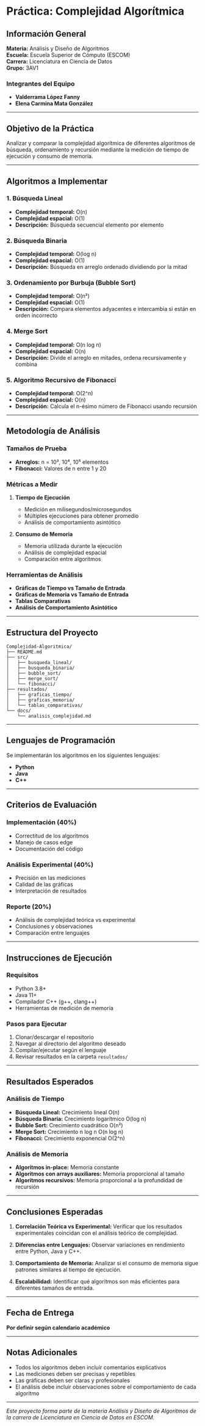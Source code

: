 # Práctica: Complejidad Algorítmica

## Información General

**Materia:** Análisis y Diseño de Algoritmos  
**Escuela:** Escuela Superior de Cómputo (ESCOM)  
**Carrera:** Licenciatura en Ciencia de Datos  
**Grupo:** 3AV1  

### Integrantes del Equipo
- **Valderrama López Fanny**
- **Elena Carmina Mata González**

---

## Objetivo de la Práctica

Analizar y comparar la complejidad algorítmica de diferentes algoritmos de búsqueda, ordenamiento y recursión mediante la medición de tiempo de ejecución y consumo de memoria.

---

## Algoritmos a Implementar

### 1. Búsqueda Lineal
- **Complejidad temporal:** O(n)
- **Complejidad espacial:** O(1)
- **Descripción:** Búsqueda secuencial elemento por elemento

### 2. Búsqueda Binaria
- **Complejidad temporal:** O(log n)
- **Complejidad espacial:** O(1)
- **Descripción:** Búsqueda en arreglo ordenado dividiendo por la mitad

### 3. Ordenamiento por Burbuja (Bubble Sort)
- **Complejidad temporal:** O(n²)
- **Complejidad espacial:** O(1)
- **Descripción:** Compara elementos adyacentes e intercambia si están en orden incorrecto

### 4. Merge Sort
- **Complejidad temporal:** O(n log n)
- **Complejidad espacial:** O(n)
- **Descripción:** Divide el arreglo en mitades, ordena recursivamente y combina

### 5. Algoritmo Recursivo de Fibonacci
- **Complejidad temporal:** O(2^n)
- **Complejidad espacial:** O(n)
- **Descripción:** Calcula el n-ésimo número de Fibonacci usando recursión

---

## Metodología de Análisis

### Tamaños de Prueba
- **Arreglos:** n = 10³, 10⁴, 10⁵ elementos
- **Fibonacci:** Valores de n entre 1 y 20

### Métricas a Medir
1. **Tiempo de Ejecución**
   - Medición en milisegundos/microsegundos
   - Múltiples ejecuciones para obtener promedio
   - Análisis de comportamiento asintótico

2. **Consumo de Memoria**
   - Memoria utilizada durante la ejecución
   - Análisis de complejidad espacial
   - Comparación entre algoritmos

### Herramientas de Análisis
- **Gráficas de Tiempo vs Tamaño de Entrada**
- **Gráficas de Memoria vs Tamaño de Entrada**
- **Tablas Comparativas**
- **Análisis de Comportamiento Asintótico**

---

## Estructura del Proyecto

```
Complejidad-Algoritmica/
├── README.md
├── src/
│   ├── busqueda_lineal/
│   ├── busqueda_binaria/
│   ├── bubble_sort/
│   ├── merge_sort/
│   └── fibonacci/
├── resultados/
│   ├── graficas_tiempo/
│   ├── graficas_memoria/
│   └── tablas_comparativas/
└── docs/
    └── analisis_complejidad.md
```

---

## Lenguajes de Programación

Se implementarán los algoritmos en los siguientes lenguajes:
- **Python**
- **Java**
- **C++**

---

## Criterios de Evaluación

### Implementación (40%)
- Correctitud de los algoritmos
- Manejo de casos edge
- Documentación del código

### Análisis Experimental (40%)
- Precisión en las mediciones
- Calidad de las gráficas
- Interpretación de resultados

### Reporte (20%)
- Análisis de complejidad teórica vs experimental
- Conclusiones y observaciones
- Comparación entre lenguajes

---

## Instrucciones de Ejecución

### Requisitos
- Python 3.8+
- Java 11+
- Compilador C++ (g++, clang++)
- Herramientas de medición de memoria

### Pasos para Ejecutar
1. Clonar/descargar el repositorio
2. Navegar al directorio del algoritmo deseado
3. Compilar/ejecutar según el lenguaje
4. Revisar resultados en la carpeta `resultados/`

---

## Resultados Esperados

### Análisis de Tiempo
- **Búsqueda Lineal:** Crecimiento lineal O(n)
- **Búsqueda Binaria:** Crecimiento logarítmico O(log n)
- **Bubble Sort:** Crecimiento cuadrático O(n²)
- **Merge Sort:** Crecimiento n log n O(n log n)
- **Fibonacci:** Crecimiento exponencial O(2^n)

### Análisis de Memoria
- **Algoritmos in-place:** Memoria constante
- **Algoritmos con arrays auxiliares:** Memoria proporcional al tamaño
- **Algoritmos recursivos:** Memoria proporcional a la profundidad de recursión

---

## Conclusiones Esperadas

1. **Correlación Teórica vs Experimental:** Verificar que los resultados experimentales coincidan con el análisis teórico de complejidad.

2. **Diferencias entre Lenguajes:** Observar variaciones en rendimiento entre Python, Java y C++.

3. **Comportamiento de Memoria:** Analizar si el consumo de memoria sigue patrones similares al tiempo de ejecución.

4. **Escalabilidad:** Identificar qué algoritmos son más eficientes para diferentes tamaños de entrada.

---

## Fecha de Entrega
**Por definir según calendario académico**

---

## Notas Adicionales

- Todos los algoritmos deben incluir comentarios explicativos
- Las mediciones deben ser precisas y repetibles
- Las gráficas deben ser claras y profesionales
- El análisis debe incluir observaciones sobre el comportamiento de cada algoritmo

---

*Este proyecto forma parte de la materia Análisis y Diseño de Algoritmos de la carrera de Licenciatura en Ciencia de Datos en ESCOM.*
